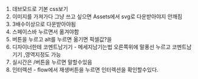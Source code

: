 1. 데브모드로 기본 css보기
2. 이미지를 가져가다 그냥 쓰고 싶으면 Assets에서 svg로 다운받아야지 안깨짐
3. 3배수이상으로 다운받아야됨
4. 스페이스바 누르면서 옮겨야함
5. 버튼을 누르고 alt를 누르면 옮기면 픽셀값?을 
6. 디자이너한테 코멘트남기기 - 메세지남기는법 오른쪽위에 말풍선 누르고 코멘트남기기 ,영역지정도 가능 
7. 실시간은 /버튼을 누르면 말할수있음
8. 인터렉션 - flow에서 재생버튼을 누르면 인터렉션을 확인할수있다. 